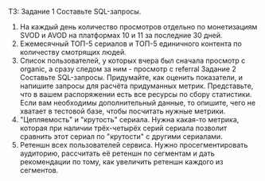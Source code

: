 ТЗ:
Задание 1
Составьте SQL-запросы.
1.	На каждый день количество просмотров отдельно по монетизациям SVOD и AVOD на платформах 10 и 11 за последние 30 дней.
2.	Ежемесячный ТОП-5 сериалов и ТОП-5 единичного контента по количеству смотрящих людей.
3.	Список пользователей, у которых вчера был сначала просмотр с organic, а сразу следом за ним - просмотр с referral
Задание 2
Составьте SQL-запросы. Придумайте, как оценить показатели, и напишите запросы для расчёта придуманных метрик. Представьте, что в вашем распоряжении есть все ресурсы по сбору статистики. Если вам необходимы дополнительный данные, то опишите, чего не хватает в тестовой базе, чтобы посчитать нужные метрики.
1.	"Цепляемость" и "крутость" сериала. Нужна какая-то метрика, которая при наличии трёх-четырёх серий сериала позволит сравнить этот сериал по "крутости" с другими сериалами.
2.	Ретеншн всех пользователей сервиса. Нужно просегментировать аудиторию, рассчитать её ретеншн по сегментам и дать рекомендации по тому, как увеличить ретеншн каждого из сегментов.
